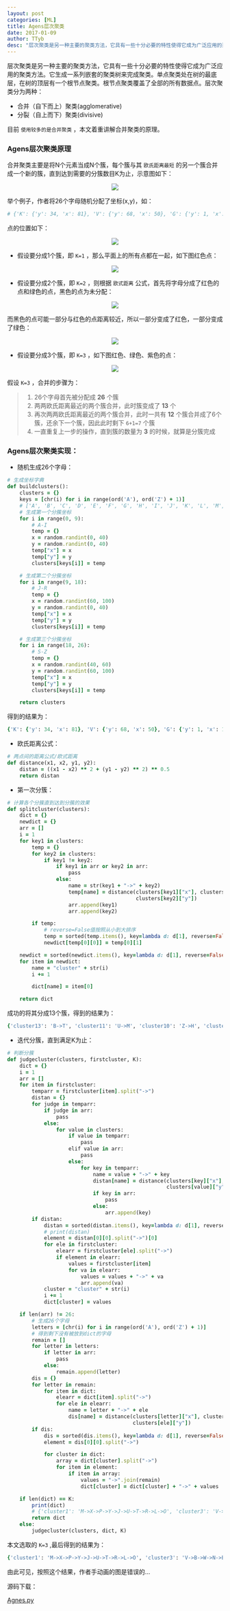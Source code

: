 ```yaml
---
layout: post
categories: [ML]
title: Agens层次聚类
date: 2017-01-09
author: TTyb
desc: "层次聚类是另一种主要的聚类方法，它具有一些十分必要的特性使得它成为广泛应用的聚类方法"
---
```


层次聚类是另一种主要的聚类方法，它具有一些十分必要的特性使得它成为广泛应用的聚类方法。它生成一系列嵌套的聚类树来完成聚类。单点聚类处在树的最底层，在树的顶层有一个根节点聚类。根节点聚类覆盖了全部的所有数据点。层次聚类分为两种：

- 合并（自下而上）聚类(agglomerative)
- 分裂（自上而下）聚类(divisive)

目前 `使用较多的是合并聚类` ，本文着重讲解合并聚类的原理。

### Agens层次聚类原理

合并聚类主要是将N个元素当成N个簇，每个簇与其 `欧氏距离最短` 的另一个簇合并成一个新的簇，直到达到需要的分簇数目K为止，示意图如下：

<p style="text-align:center"><img src="/static/postimage/machinelearning/agens/996148-20170109101552947-2081134001.jpg" class="img-responsive center-block"/></p>

举个例子，作者将26个字母随机分配了坐标(x,y)，如：

~~~ruby
# {'K': {'y': 34, 'x': 81}, 'V': {'y': 68, 'x': 50}, 'G': {'y': 1, 'x': 10}, 'C': {'y': 2, 'x': 9}, 'T': {'y': 78, 'x': 40}, 'A': {'y': 20, 'x': 12}, 'B': {'y': 21, 'x': 39}, 'N': {'y': 37, 'x': 67}, 'S': {'y': 92, 'x': 56}, 'Q': {'y': 7, 'x': 62}, 'D': {'y': 18, 'x': 4}, 'E': {'y': 0, 'x': 38}, 'Z': {'y': 92, 'x': 46}, 'H': {'y': 30, 'x': 32}, 'I': {'y': 21, 'x': 35}, 'U': {'y': 71, 'x': 51}, 'L': {'y': 1, 'x': 96}, 'W': {'y': 99, 'x': 59}, 'F': {'y': 10, 'x': 14}, 'O': {'y': 16, 'x': 97}, 'J': {'y': 37, 'x': 76}, 'X': {'y': 86, 'x': 49}, 'Y': {'y': 67, 'x': 50}, 'P': {'y': 17, 'x': 76}, 'M': {'y': 32, 'x': 88}, 'R': {'y': 6, 'x': 70}}
~~~

点的位置如下：

<p style="text-align:center"><img src="/static/postimage/machinelearning/agens/996148-20170109102301556-676947723.jpg" class="img-responsive center-block"/></p>

- 假设要分成1个簇，即 `K=1` ，那么平面上的所有点都在一起，如下图红色点：

<p style="text-align:center"><img src="/static/postimage/machinelearning/agens/996148-20170109102831556-670959765.jpg" class="img-responsive center-block"/></p>

- 假设要分成2个簇，即 `K=2` ，则根据 `欧式距离` 公式，首先将字母分成了红色的点和绿色的点，黑色的点为未分配：

<p style="text-align:center"><img src="/static/postimage/machinelearning/agens/996148-20170109103019775-377947286.jpg" class="img-responsive center-block"/></p>

而黑色的点可能一部分与红色的点距离较近，所以一部分变成了红色，一部分变成了绿色：

<p style="text-align:center"><img src="/static/postimage/machinelearning/agens/996148-20170109103525822-126967802.jpg" class="img-responsive center-block"/></p>

- 假设要分成3个簇，即 `K=3` ，如下图红色、绿色、紫色的点：

<p style="text-align:center"><img src="/static/postimage/machinelearning/agens/996148-20170109103702869-1770336098.jpg" class="img-responsive center-block"/></p>

假设 `K=3` ，合并的步骤为：

>1. 26个字母首先被分配成 **26** 个簇
>2. 两两欧氏距离最近的两个簇合并，此时簇变成了 **13** 个
>3. 再次两两欧氏距离最近的两个簇合并，此时一共有 **12** 个簇合并成了6个簇，还余下一个簇，因此此时剩下 `6+1=7` 个簇
>4. 一直重复上一步的操作，直到簇的数量为 **3** 的时候，就算是分簇完成

### Agens层次聚类实现：

- 随机生成26个字母：

~~~ruby
# 生成坐标字典
def buildclusters():
    clusters = {}
    keys = [chr(i) for i in range(ord('A'), ord('Z') + 1)]
    # ['A', 'B', 'C', 'D', 'E', 'F', 'G', 'H', 'I', 'J', 'K', 'L', 'M', 'N', 'O', 'P', 'Q', 'R', 'S', 'T', 'U', 'V', 'W', 'X', 'Y', 'Z']
    # 生成第一个分簇坐标
    for i in range(0, 9):
        # A-I
        temp = {}
        x = random.randint(0, 40)
        y = random.randint(0, 40)
        temp["x"] = x
        temp["y"] = y
        clusters[keys[i]] = temp

    # 生成第二个分簇坐标
    for i in range(9, 18):
        # J-R
        temp = {}
        x = random.randint(60, 100)
        y = random.randint(0, 40)
        temp["x"] = x
        temp["y"] = y
        clusters[keys[i]] = temp

    # 生成第三个分簇坐标
    for i in range(18, 26):
        # S-Z
        temp = {}
        x = random.randint(40, 60)
        y = random.randint(60, 100)
        temp["x"] = x
        temp["y"] = y
        clusters[keys[i]] = temp

    return clusters
~~~

得到的结果为：

~~~ruby
{'K': {'y': 34, 'x': 81}, 'V': {'y': 68, 'x': 50}, 'G': {'y': 1, 'x': 10}, 'C': {'y': 2, 'x': 9}, 'T': {'y': 78, 'x': 40}, 'A': {'y': 20, 'x': 12}, 'B': {'y': 21, 'x': 39}, 'N': {'y': 37, 'x': 67}, 'S': {'y': 92, 'x': 56}, 'Q': {'y': 7, 'x': 62}, 'D': {'y': 18, 'x': 4}, 'E': {'y': 0, 'x': 38}, 'Z': {'y': 92, 'x': 46}, 'H': {'y': 30, 'x': 32}, 'I': {'y': 21, 'x': 35}, 'U': {'y': 71, 'x': 51}, 'L': {'y': 1, 'x': 96}, 'W': {'y': 99, 'x': 59}, 'F': {'y': 10, 'x': 14}, 'O': {'y': 16, 'x': 97}, 'J': {'y': 37, 'x': 76}, 'X': {'y': 86, 'x': 49}, 'Y': {'y': 67, 'x': 50}, 'P': {'y': 17, 'x': 76}, 'M': {'y': 32, 'x': 88}, 'R': {'y': 6, 'x': 70}}
~~~

- 欧氏距离公式：

~~~ruby
# 两点间的距离公式/欧式距离
def distance(x1, x2, y1, y2):
    distan = ((x1 - x2) ** 2 + (y1 - y2) ** 2) ** 0.5
    return distan
~~~

- 第一次分簇：

~~~ruby
# 计算各个分簇直到达到分簇的效果
def splitcluster(clusters):
    dict = {}
    newdict = {}
    arr = []
    i = 1
    for key1 in clusters:
        temp = {}
        for key2 in clusters:
            if key1 != key2:
                if key1 in arr or key2 in arr:
                    pass
                else:
                    name = str(key1 + "->" + key2)
                    temp[name] = distance(clusters[key1]["x"], clusters[key2]["x"], clusters[key1]["y"],
                                          clusters[key2]["y"])
                    arr.append(key1)
                    arr.append(key2)

        if temp:
            # reverse=False值按照从小到大排序
            temp = sorted(temp.items(), key=lambda d: d[1], reverse=False)
            newdict[temp[0][0]] = temp[0][1]

    newdict = sorted(newdict.items(), key=lambda d: d[1], reverse=False)
    for item in newdict:
        name = "cluster" + str(i)
        i += 1

        dict[name] = item[0]

    return dict
~~~

成功的将其分成13个簇，得到的结果为：

~~~ruby
{'cluster13': 'B->T', 'cluster11': 'U->M', 'cluster10': 'Z->H', 'cluster5': 'L->D', 'cluster1': 'F->E', 'cluster4': 'G->A', 'cluster12': 'I->S', 'cluster3': 'W->V', 'cluster8': 'C->R', 'cluster9': 'P->X', 'cluster2': 'K->N', 'cluster7': 'O->Q', 'cluster6': 'Y->J'}
~~~

- 迭代分簇，直到满足K为止：

~~~ruby
# 判断分簇
def judgecluster(clusters, firstcluster, K):
    dict = {}
    i = 1
    arr = []
    for item in firstcluster:
        temparr = firstcluster[item].split("->")
        distan = {}
        for judge in temparr:
            if judge in arr:
                pass
            else:
                for value in clusters:
                    if value in temparr:
                        pass
                    elif value in arr:
                        pass
                    else:
                        for key in temparr:
                            name = value + "->" + key
                            distan[name] = distance(clusters[key]["x"], clusters[value]["x"], clusters[key]["y"],
                                                    clusters[value]["y"])
                            if key in arr:
                                pass
                            else:
                                arr.append(key)
        if distan:
            distan = sorted(distan.items(), key=lambda d: d[1], reverse=False)
            # print(distan)
            element = distan[0][0].split("->")[0]
            for ele in firstcluster:
                elearr = firstcluster[ele].split("->")
                if element in elearr:
                    values = firstcluster[item]
                    for va in elearr:
                        values = values + "->" + va
                        arr.append(va)
            cluster = "cluster" + str(i)
            i += 1
            dict[cluster] = values

    if len(arr) != 26:
        # 生成26个字母
        letters = [chr(i) for i in range(ord('A'), ord('Z') + 1)]
        # 得到剩下没有被放到dict的字母
        remain = []
        for letter in letters:
            if letter in arr:
                pass
            else:
                remain.append(letter)
        dis = {}
        for letter in remain:
            for item in dict:
                elearr = dict[item].split("->")
                for ele in elearr:
                    name = letter + "->" + ele
                    dis[name] = distance(clusters[letter]["x"], clusters[ele]["x"], clusters[letter]["y"],
                                         clusters[ele]["y"])
        if dis:
            dis = sorted(dis.items(), key=lambda d: d[1], reverse=False)
            element = dis[0][0].split("->")

            for cluster in dict:
                array = dict[cluster].split("->")
                for item in element:
                    if item in array:
                        values = "->".join(remain)
                        dict[cluster] = dict[cluster] + "->" + values

    if len(dict) == K:
        print(dict)
        # {'cluster1': 'M->X->P->Y->J->U->T->R->L->O', 'cluster3': 'V->B->W->N->E->A->I->G', 'cluster2': 'C->H->Q->F->D->S->Z->K'}
        return dict
    else:
        judgecluster(clusters, dict, K)
~~~

本文选取的 `K=3` ,最后得到的结果为：

~~~ruby
{'cluster1': 'M->X->P->Y->J->U->T->R->L->O', 'cluster3': 'V->B->W->N->E->A->I->G', 'cluster2': 'C->H->Q->F->D->S->Z->K'}
~~~

由此可见，按照这个结果，作者手动画的图是错误的...

源码下载：

<a href="/static/postimage/machinelearning/agens/Agnes.py" target="_blank">Agnes.py</a>